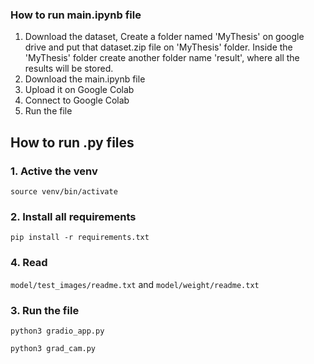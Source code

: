 ### How to run main.ipynb file

1. Download the dataset, Create a folder named 'MyThesis' on google drive and put that dataset.zip file on 'MyThesis' folder. Inside the 'MyThesis' folder create another folder name 'result', where all the results will be stored.
2. Download the main.ipynb file
3. Upload it on Google Colab
4. Connect to Google Colab
5. Run the file

## How to run .py files

### 1. Active the venv

`source venv/bin/activate`

### 2. Install all requirements

`pip install -r requirements.txt`

### 4. Read

`model/test_images/readme.txt` and `model/weight/readme.txt`

### 3. Run the file

`python3 gradio_app.py`

`python3 grad_cam.py`
